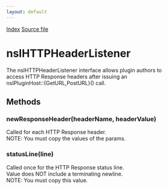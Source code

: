 ```yaml
---
layout: default
---
```

<div id='links'><a href="../index.html">Index</a>
<a href="http://dxr.mozilla.org/mozilla-central/source/dom/plugins/base/nsIHTTPHeaderListener.idl">Source file</a>
</div>

# nsIHTTPHeaderListener #
  
The nsIHTTPHeaderListener interface allows plugin authors to  
access HTTP Response headers after issuing an  
nsIPluginHost::{GetURL,PostURL}() call. <P>  
  

## Methods ##

### newResponseHeader(headerName, headerValue) ###
  
Called for each HTTP Response header.  
NOTE: You must copy the values of the params.    
  

### statusLine(line) ###
  
Called once for the HTTP Response status line.  
Value does NOT include a terminating newline.  
NOTE: You must copy this value.  
  
